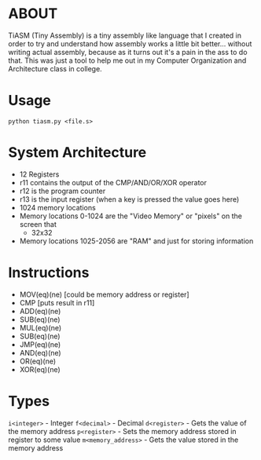 # ABOUT

TiASM (Tiny Assembly) is a tiny assembly like language that I created in order to try and understand how assembly works a little bit better... without writing actual assembly, because as it turns out
it's a pain in the ass to do that. This was just a tool to help me out in my Computer Organization and Architecture class in college.


# Usage

`python tiasm.py <file.s>`

# System Architecture

- 12 Registers
- r11 contains the output of the CMP/AND/OR/XOR operator
- r12 is the program counter
- r13 is the input register (when a key is pressed the value goes here)
- 1024 memory locations
- Memory locations 0-1024 are the "Video Memory" or "pixels" on the screen that 
  - 32x32
- Memory locations 1025-2056 are "RAM" and just for storing information

# Instructions

- MOV(eq)(ne) <from> <to> [could be memory address or register]
- CMP <p1> <p2> [puts result in r11]
- ADD(eq)(ne) <out> <p1> <p2>
- SUB(eq)(ne) <out> <p1> <p2>
- MUL(eq)(ne) <out> <p1> <p2>
- SUB(eq)(ne) <out> <p1> <p2>
- JMP(eq)(ne) <instruction-number starting from zero>
- AND(eq)(ne) <p1> <p2>
- OR(eq)(ne) <p1> <p2>
- XOR(eq)(ne) <p1> <p2>

# Types

`i<integer>` - Integer
`f<decimal>` - Decimal
`d<register>` - Gets the value of the memory address
`p<register>` - Sets the memory address stored in register to some value
`m<memory_address>` - Gets the value stored in the memory address

